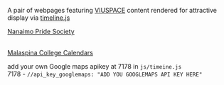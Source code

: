 A pair of webpages featuring [VIUSPACE](https://www.viurrspace.ca/handle/10613/3277) content rendered for attractive display via [timeline.js](https://timeline.knightlab.com/)


[Nanaimo Pride Society](https://specproj.web.viu.ca/NPStimeline.html) 
<br>
<br>

[Malaspina College Calendars](https://specproj.web.viu.ca/CalendarTimeline.html)


add your own Google maps apikey at 7178 in `js/timeine.js`
<br> 
7178 - `//api_key_googlemaps: "ADD YOU GOOGLEMAPS API KEY HERE"`   